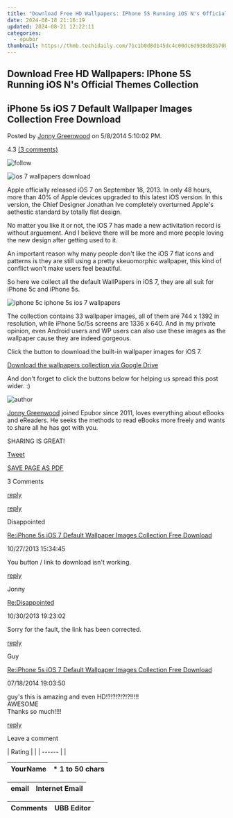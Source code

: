 ```yaml
---
title: "Download Free HD Wallpapers: IPhone 5S Running iOS N's Official Themes Collection"
date: 2024-08-18 21:16:19
updated: 2024-08-21 12:22:11
categories:
  - epubor
thumbnail: https://thmb.techidaily.com/71c1b0d0d145dc4c00dc6d938d03b70bdf9ec4a8786caa41676fddc28bb6d867.jpg
---
```


## Download Free HD Wallpapers: IPhone 5S Running iOS N's Official Themes Collection

## iPhone 5s iOS 7 Default Wallpaper Images Collection Free Download

Posted by [Jonny Greenwood](https://plus.google.com/u/0/+JonnyGreenwood999) on 5/8/2014 5:10:02 PM.

4.3 [(3 comments)](http://www.epubor.com/#comment-area) 



![follow](http://www.epubor.com/images/follow.png)

![ios 7 wallpapers download](http://www.epubor.com/images/ios7-vs-ios61.jpg)

Apple officially released iOS 7 on September 18, 2013\. In only 48 hours, more than 40% of Apple devices upgraded to this latest iOS version. In this version, the Chief Designer Jonathan Ive completely overturned Apple's aethestic standard by totally flat design.

No matter you like it or not, the iOS 7 has made a new activitation record is without arguement. And I believe there will be more and more people loving the new design after getting used to it.

An important reason why many people don't like the iOS 7 flat icons and patterns is they are still using a pretty skeuomorphic wallpaper, this kind of conflict won't make users feel beautiful.

So here we collect all the default WallPapers in iOS 7, they are all suit for iPhone 5c and iPhone 5s.

![iphone 5c iphone 5s ios 7 wallpapers](http://www.epubor.com/images/ios-7-wallpapers.png)

The collection contains 33 wallpaper images, all of them are 744 x 1392 in resolution, while iPhone 5c/5s screens are 1336 x 640\. And in my private opinion, even Android users and WP users can also use these images as the wallpaper cause they are indeed gorgeous.

Click the button to download the built-in wallpaper images for iOS 7.

[Download the wallpapers collection via Google Drive](https://drive.google.com/file/d/0B5qiTwLf9oCzUFVsdG1wZUo1WTQ/edit?usp=sharing)

And don't forget to click the buttons below for helping us spread this post wider. :)

![author](http://www.epubor.com/images/uppic/jonny.png)

[Jonny Greenwood](https://plus.google.com/u/0/+JonnyGreenwood999) joined Epubor since 2011, loves everything about eBooks and eReaders. He seeks the methods to read eBooks more freely and wants to share all he has got with you.

SHARING IS GREAT!

[Tweet](https://twitter.com/share) 

[SAVE PAGE AS PDF](https://tools.techidaily.com/epubor/products/) 



3 Comments

[reply](https://tools.techidaily.com/epubor/products/) 

[reply](https://tools.techidaily.com/epubor/products/) 

Disappointed

[Re:iPhone 5s iOS 7 Default Wallpaper Images Collection Free Download](https://tools.techidaily.com/epubor/products/)

10/27/2013 15:34:45

You button / link to download isn't working.

[reply](https://tools.techidaily.com/epubor/products/) 

Jonny

[Re:Disappointed](https://tools.techidaily.com/epubor/products/)

10/30/2013 19:23:02

Sorry for the fault, the link has been corrected.

[reply](https://tools.techidaily.com/epubor/products/) 

Guy

[Re:iPhone 5s iOS 7 Default Wallpaper Images Collection Free Download](https://tools.techidaily.com/epubor/products/)

07/18/2014 19:03:50

guy's this is amazing and even HD!?!?!?!?!?!!!!!  
 AWESOME  
 Thanks so much!!!!

[reply](https://tools.techidaily.com/epubor/products/) 

Leave a comment

| Rating |  |
| ------ |  |

| YourName | \*  1 to 50 chars |
| -------- | ----------------- |

| email | Internet Email |
| ----- | -------------- |

| Comments | UBB Editor |
| -------- | ---------- |

<ins class="adsbygoogle"
     style="display:block"
     data-ad-format="autorelaxed"
     data-ad-client="ca-pub-7571918770474297"
     data-ad-slot="1223367746"></ins>



<ins class="adsbygoogle"
     style="display:block"
     data-ad-client="ca-pub-7571918770474297"
     data-ad-slot="8358498916"
     data-ad-format="auto"
     data-full-width-responsive="true"></ins>
